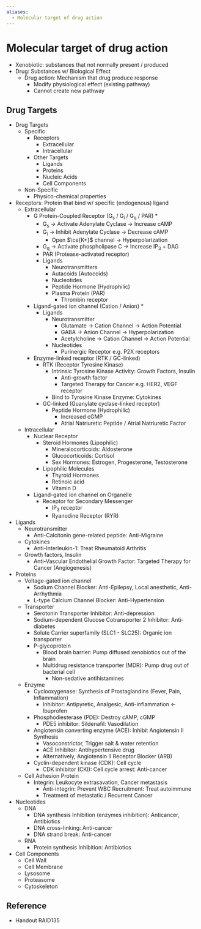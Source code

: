 ```yaml
---
aliases:
  - Molecular target of drug action
---
```


# Molecular target of drug action

- Xenobiotic: substances that not normally present / produced
- Drug: Substances w/ Biological Effect
	- Drug action: Mechanism that drug produce response
		- Modify physiological effect (existing pathway)
		- Cannot create new pathway

## Drug Targets

- Drug Targets
	- Specific
		- Receptors
			- Extracellular
			- Intracellular
		- Other Targets
			- Ligands
			- Proteins
			- Nucleic Acids
			- Cell Components
	- Non-Specific
		- Physico-chemical properties
- Receptors: Protein that bind w/ specific (endogenous) ligand
	- Extracellular
		- G Protein-Coupled Receptor (G<sub>s</sub> / G<sub>i</sub> / G<sub>q</sub> / PAR) \*
			- G<sub>s</sub> → Activate Adenylate Cyclase → Increase cAMP
			- G<sub>i</sub> → Inhibit Adenylate Cyclase → Decrease cAMP
				- Open $\ce{K+}$ channel → Hyperpolarization
			- G<sub>q</sub> → Activate phospholipase C → Increase IP<sub>3</sub> + DAG
			- PAR (Protease-activated receptor)
			- Ligands
				- Neurotransmitters
				- Autacoids (Autocoids)
				- Nucleotides
				- Peptide Hormone (Hydrophilic)
				- Plasma Protein (PAR)
					- Thrombin receptor
		- Ligand-gated ion channel (Cation / Anion) \*
			- Ligands
				- Neurotransmitter
					- Glutamate → Cation Channel → Action Potential
					- GABA → Anion Channel → Hyperpolarization
					- Acetylcholine → Cation Channel → Action Potential
				- Nucleotides
					- Purinergic Receptor e.g. P2X receptors
		- Enzyme-linked receptor (RTK / GC-linked)
			- RTK (Receptor Tyrosine Kinase)
				- Intrinsic Tyrosine Kinase Activity: Growth Factors, Insulin
					- Anti-growth factor
					- Targeted Therapy for Cancer e.g. HER2, VEGF receptor
				- Bind to Tyrosine Kinase Enzyme: Cytokines
			- GC-linked (Guanylate cyclase-linked receptor)
				- Peptide Hormone (Hydrophilic)
					- Increased cGMP
					- Atrial Natriuretic Peptide / Atrial Natriuretic Factor
	- Intracellular
		- Nuclear Receptor
			- Steroid Hormones (Lipophilic)
				- Mineralocorticoids: Aldosterone
				- Glucocorticoids: Cortisol
				- Sex Hormones: Estrogen, Progesterone, Testosterone
			- Lipophilic Molecules
				- Thyroid Hormones
				- Retinoic acid
				- Vitamin D
		- Ligand-gated ion channel on Organelle
			- Receptor for Secondary Messenger
				- IP<sub>3</sub> receptor
				- Ryanodine Receptor (RYR)
- Ligands
	- Neurotransmitter
		- Anti-Calcitonin gene-related peptide: Anti-Migraine
	- Cytokines
		- Anti-Interleukin-1: Treat Rheumatoid Arthritis
	- Growth factors, Insulin
		- Anti-Vascular Endothelial Growth Factor: Targeted Therapy for Cancer (Angiogenesis)
- Proteins
	- Voltage-gated ion channel
		- Sodium Channel Blocker: Anti-Epilepsy, Local anesthetic, Anti-Arrhythmia
		- L-type Calcium Channel Blocker: Anti-Hypertension
	- Transporter
		- Serotonin Transporter Inhibitor: Anti-depression
		- Sodium-dependent Glucose Cotransporter 2 Inhibitor: Anti-diabetes
		- Solute Carrier superfamily (SLC1 - SLC25): Organic ion transporter
		- P-glycoprotein
			- Blood brain barrier: Pump diffused xenobiotics out of the brain
			- Multidrug resistance transporter (MDR): Pump drug out of bacterial cell
				- Non-sedative antihistamines
	- Enzyme
		- Cyclooxygenase: Synthesis of Prostaglandins (Fever, Pain, Inflammation)
			- Inhibitor: Antipyretic, Analgesic, Anti-inflammation ← Ibuprofen
		- Phosphodiesterase (PDE): Destroy cAMP, cGMP
			- PDE5 inhibitor: Sildenafil: Vasodilation
		- Angiotensin converting enzyme (ACE): Inhibit Angiotensin II Synthesis
			- Vasoconstrictor, Trigger salt & water retention
			- ACE Inhibitor: Antihypertensive drug
			- Alternatively, Angiotensin II Receptor Blocker (ARB)
		- Cyclin-dependent kinase (CDK): Cell cycle
			- CDK inhibitor (CKI): Cell cycle arrest: Anti-cancer
	- Cell Adhesion Protein
		- Integrin: Leukocyte extrasavation, Cancer metastasis
			- Anti-integrin: Prevent WBC Recruitment: Treat autoimmune
			- Treatment of metastatic / Recurrent Cancer
- Nucleotides
	- DNA
		- DNA synthesis Inhibition (enzymes inhibition): Anticancer, Antibiotics
		- DNA cross-linking: Anti-cancer
		- DNA strand break: Anti-cancer
	- RNA
		- Protein synthesis Inhibition: Antibiotics
- Cell Components
	- Cell Wall
	- Cell Membrane
	- Lysosome
	- Proteasome
	- Cytoskeleton

## Reference

- Handout RAID135
